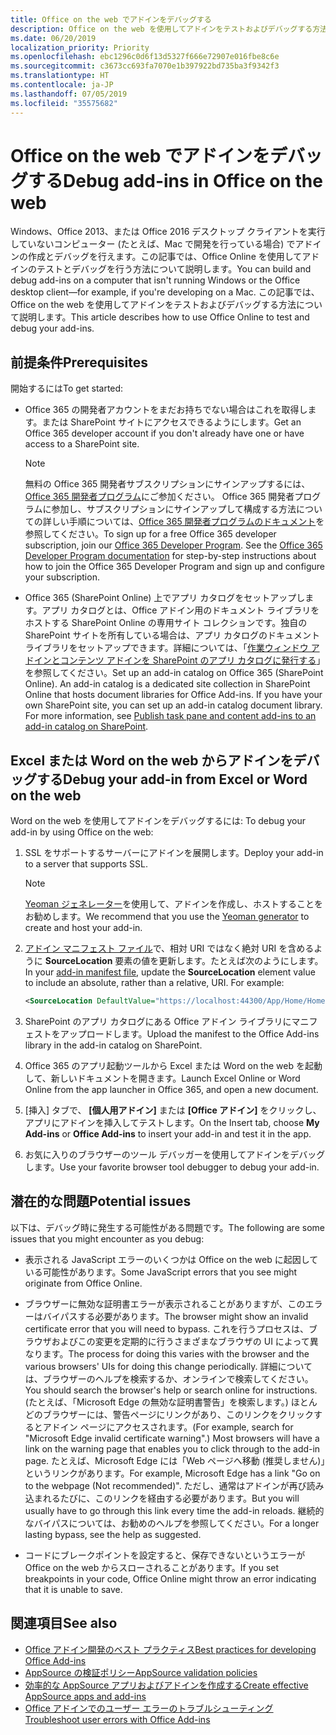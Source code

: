 ```yaml
---
title: Office on the web でアドインをデバッグする
description: Office on the web を使用してアドインをテストおよびデバッグする方法。
ms.date: 06/20/2019
localization_priority: Priority
ms.openlocfilehash: ebc1296c0d6f13d5327f666e72907e016fbe8c6e
ms.sourcegitcommit: c3673cc693fa7070e1b397922bd735ba3f9342f3
ms.translationtype: HT
ms.contentlocale: ja-JP
ms.lasthandoff: 07/05/2019
ms.locfileid: "35575682"
---
```

# <a name="debug-add-ins-in-office-on-the-web"></a><span data-ttu-id="cd8c6-103">Office on the web でアドインをデバッグする</span><span class="sxs-lookup"><span data-stu-id="cd8c6-103">Debug add-ins in Office on the web</span></span>


<span data-ttu-id="cd8c6-104">Windows、Office 2013、または Office 2016 デスクトップ クライアントを実行していないコンピューター (たとえば、Mac で開発を行っている場合) でアドインの作成とデバッグを行えます。この記事では、Office Online を使用してアドインのテストとデバッグを行う方法について説明します。</span><span class="sxs-lookup"><span data-stu-id="cd8c6-104">You can build and debug add-ins on a computer that isn't running Windows or the Office desktop client&mdash;for example, if you're developing on a Mac.</span></span> <span data-ttu-id="cd8c6-105">この記事では、Office on the web を使用してアドインをテストおよびデバッグする方法について説明します。</span><span class="sxs-lookup"><span data-stu-id="cd8c6-105">This article describes how to use Office Online to test and debug your add-ins.</span></span> 

## <a name="prerequisites"></a><span data-ttu-id="cd8c6-106">前提条件</span><span class="sxs-lookup"><span data-stu-id="cd8c6-106">Prerequisites</span></span>

<span data-ttu-id="cd8c6-107">開始するには</span><span class="sxs-lookup"><span data-stu-id="cd8c6-107">To get started:</span></span>

- <span data-ttu-id="cd8c6-108">Office 365 の開発者アカウントをまだお持ちでない場合はこれを取得します。または SharePoint サイトにアクセスできるようにします。</span><span class="sxs-lookup"><span data-stu-id="cd8c6-108">Get an Office 365 developer account if you don't already have one or have access to a SharePoint site.</span></span>

  > [!NOTE]
  > <span data-ttu-id="cd8c6-p102">無料の Office 365 開発者サブスクリプションにサインアップするには、[Office 365 開発者プログラム](https://developer.microsoft.com/office/dev-program)にご参加ください。 Office 365 開発者プログラムに参加し、サブスクリプションにサインアップして構成する方法についての詳しい手順については、[Office 365 開発者プログラムのドキュメント](/office/developer-program/office-365-developer-program)を参照してください。</span><span class="sxs-lookup"><span data-stu-id="cd8c6-p102">To sign up for a free Office 365 developer subscription, join our [Office 365 Developer Program](https://developer.microsoft.com/office/dev-program). See the [Office 365 Developer Program documentation](/office/developer-program/office-365-developer-program) for step-by-step instructions about how to join the Office 365 Developer Program and sign up and configure your subscription.</span></span>

- <span data-ttu-id="cd8c6-p103">Office 365 (SharePoint Online) 上でアプリ カタログをセットアップします。アプリ カタログとは、Office アドイン用のドキュメント ライブラリをホストする SharePoint Online の専用サイト コレクションです。独自の SharePoint サイトを所有している場合は、アプリ カタログのドキュメント ライブラリをセットアップできます。詳細については、「[作業ウィンドウ アドインとコンテンツ アドインを SharePoint のアプリ カタログに発行する](../publish/publish-task-pane-and-content-add-ins-to-an-add-in-catalog.md)」を参照してください。</span><span class="sxs-lookup"><span data-stu-id="cd8c6-p103">Set up an add-in catalog on Office 365 (SharePoint Online). An add-in catalog is a dedicated site collection in SharePoint Online that hosts document libraries for Office Add-ins. If you have your own SharePoint site, you can set up an add-in catalog document library. For more information, see [Publish task pane and content add-ins to an add-in catalog on SharePoint](../publish/publish-task-pane-and-content-add-ins-to-an-add-in-catalog.md).</span></span>


## <a name="debug-your-add-in-from-excel-or-word-on-the-web"></a><span data-ttu-id="cd8c6-114">Excel または Word on the web からアドインをデバッグする</span><span class="sxs-lookup"><span data-stu-id="cd8c6-114">Debug your add-in from Excel or Word on the web</span></span>

<span data-ttu-id="cd8c6-115">Word on the web を使用してアドインをデバッグするには: </span><span class="sxs-lookup"><span data-stu-id="cd8c6-115">To debug your add-in by using Office on the web:</span></span>

1. <span data-ttu-id="cd8c6-116">SSL をサポートするサーバーにアドインを展開します。</span><span class="sxs-lookup"><span data-stu-id="cd8c6-116">Deploy your add-in to a server that supports SSL.</span></span>

    > [!NOTE]
    > <span data-ttu-id="cd8c6-117">[Yeoman ジェネレーター](https://github.com/OfficeDev/generator-office)を使用して、アドインを作成し、ホストすることをお勧めします。</span><span class="sxs-lookup"><span data-stu-id="cd8c6-117">We recommend that you use the [Yeoman generator](https://github.com/OfficeDev/generator-office) to create and host your add-in.</span></span>

2. <span data-ttu-id="cd8c6-p104">[アドイン マニフェスト ファイル](../develop/add-in-manifests.md)で、相対 URI ではなく絶対 URI を含めるように **SourceLocation** 要素の値を更新します。たとえば次のようにします。</span><span class="sxs-lookup"><span data-stu-id="cd8c6-p104">In your [add-in manifest file](../develop/add-in-manifests.md), update the **SourceLocation** element value to include an absolute, rather than a relative, URI. For example:</span></span>

    ```xml
    <SourceLocation DefaultValue="https://localhost:44300/App/Home/Home.html" />
    ```

3. <span data-ttu-id="cd8c6-120">SharePoint のアプリ カタログにある Office アドイン ライブラリにマニフェストをアップロードします。</span><span class="sxs-lookup"><span data-stu-id="cd8c6-120">Upload the manifest to the Office Add-ins library in the add-in catalog on SharePoint.</span></span>

4. <span data-ttu-id="cd8c6-121">Office 365 のアプリ起動ツールから Excel または Word on the web を起動して、新しいドキュメントを開きます。</span><span class="sxs-lookup"><span data-stu-id="cd8c6-121">Launch Excel Online or Word Online from the app launcher in Office 365, and open a new document.</span></span>

5. <span data-ttu-id="cd8c6-122">[挿入] タブで、 **[個人用アドイン]** または **[Office アドイン]** をクリックし、アプリにアドインを挿入してテストします。</span><span class="sxs-lookup"><span data-stu-id="cd8c6-122">On the Insert tab, choose  **My Add-ins** or **Office Add-ins** to insert your add-in and test it in the app.</span></span>

6. <span data-ttu-id="cd8c6-123">お気に入りのブラウザーのツール デバッガーを使用してアドインをデバッグします。</span><span class="sxs-lookup"><span data-stu-id="cd8c6-123">Use your favorite browser tool debugger to debug your add-in.</span></span>

## <a name="potential-issues"></a><span data-ttu-id="cd8c6-124">潜在的な問題</span><span class="sxs-lookup"><span data-stu-id="cd8c6-124">Potential issues</span></span>

<span data-ttu-id="cd8c6-125">以下は、デバッグ時に発生する可能性がある問題です。</span><span class="sxs-lookup"><span data-stu-id="cd8c6-125">The following are some issues that you might encounter as you debug:</span></span>

- <span data-ttu-id="cd8c6-126">表示される JavaScript エラーのいくつかは Office on the web に起因している可能性があります。</span><span class="sxs-lookup"><span data-stu-id="cd8c6-126">Some JavaScript errors that you see might originate from Office Online.</span></span>

- <span data-ttu-id="cd8c6-127">ブラウザーに無効な証明書エラーが表示されることがありますが、このエラーはバイパスする必要があります。</span><span class="sxs-lookup"><span data-stu-id="cd8c6-127">The browser might show an invalid certificate error that you will need to bypass.</span></span> <span data-ttu-id="cd8c6-128">これを行うプロセスは、ブラウザおよびこの変更を定期的に行うさまざまなブラウザの UI によって異なります。</span><span class="sxs-lookup"><span data-stu-id="cd8c6-128">The process for doing this varies with the browser and the various browsers' UIs for doing this change periodically.</span></span> <span data-ttu-id="cd8c6-129">詳細については、ブラウザーのヘルプを検索するか、オンラインで検索してください。</span><span class="sxs-lookup"><span data-stu-id="cd8c6-129">You should search the browser's help or search online for instructions.</span></span> <span data-ttu-id="cd8c6-130">(たとえば、「Microsoft Edge の無効な証明書警告」を検索します。) ほとんどのブラウザーには、警告ページにリンクがあり、このリンクをクリックするとアドイン ページにアクセスされます。</span><span class="sxs-lookup"><span data-stu-id="cd8c6-130">(For example, search for "Microsoft Edge invalid certificate warning".) Most browsers will have a link on the warning page that enables you to click through to the add-in page.</span></span> <span data-ttu-id="cd8c6-131">たとえば、Microsoft Edge には「Web ページへ移動 (推奨しません)」というリンクがあります。</span><span class="sxs-lookup"><span data-stu-id="cd8c6-131">For example, Microsoft Edge has a link "Go on to the webpage (Not recommended)".</span></span> <span data-ttu-id="cd8c6-132">ただし、通常はアドインが再び読み込まれるたびに、このリンクを経由する必要があります。</span><span class="sxs-lookup"><span data-stu-id="cd8c6-132">But you will usually have to go through this link every time the add-in reloads.</span></span> <span data-ttu-id="cd8c6-133">継続的なバイパスについては、お勧めのヘルプを参照してください。</span><span class="sxs-lookup"><span data-stu-id="cd8c6-133">For a longer lasting bypass, see the help as suggested.</span></span>

- <span data-ttu-id="cd8c6-134">コードにブレークポイントを設定すると、保存できないというエラーが Office on the web からスローされることがあります。</span><span class="sxs-lookup"><span data-stu-id="cd8c6-134">If you set breakpoints in your code, Office Online might throw an error indicating that it is unable to save.</span></span>

## <a name="see-also"></a><span data-ttu-id="cd8c6-135">関連項目</span><span class="sxs-lookup"><span data-stu-id="cd8c6-135">See also</span></span>

- [<span data-ttu-id="cd8c6-136">Office アドイン開発のベスト プラクティス</span><span class="sxs-lookup"><span data-stu-id="cd8c6-136">Best practices for developing Office Add-ins</span></span>](../concepts/add-in-development-best-practices.md)
- [<span data-ttu-id="cd8c6-137">AppSource の検証ポリシー</span><span class="sxs-lookup"><span data-stu-id="cd8c6-137">AppSource validation policies</span></span>](/office/dev/store/validation-policies)  
- [<span data-ttu-id="cd8c6-138">効率的な AppSource アプリおよびアドインを作成する</span><span class="sxs-lookup"><span data-stu-id="cd8c6-138">Create effective AppSource apps and add-ins</span></span>](/office/dev/store/create-effective-office-store-listings)  
- [<span data-ttu-id="cd8c6-139">Office アドインでのユーザー エラーのトラブルシューティング</span><span class="sxs-lookup"><span data-stu-id="cd8c6-139">Troubleshoot user errors with Office Add-ins</span></span>](testing-and-troubleshooting.md)
    
